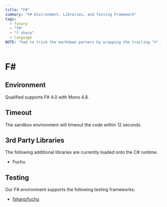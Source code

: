 ```yaml
---
title: "F#"
summary: "F# Environment, Libraries, and Testing Framework"
tags:
  - fsharp
  - "f#"
  - "f sharp"
  - language
NOTE: "had to trick the markdown parsers by wrapping the trailing "#" in a span below!"
---
```


# F<span>#</span>

## Environment

Qualified supports F# 4.0 with Mono 4.8.

## Timeout

The sandbox environment will timeout the code within 12 seconds.

## 3rd Party Libraries

The following additional libraries are currently loaded onto the C# runtime.

- Fuchu

## Testing

Our F# environment supports the following testing frameworks:

- [fsharp/fuchu](/reference/languages/fsharp/fuchu)
